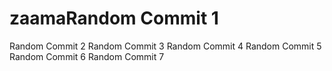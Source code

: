 # zaamaRandom Commit 1
Random Commit 2
Random Commit 3
Random Commit 4
Random Commit 5
Random Commit 6
Random Commit 7
